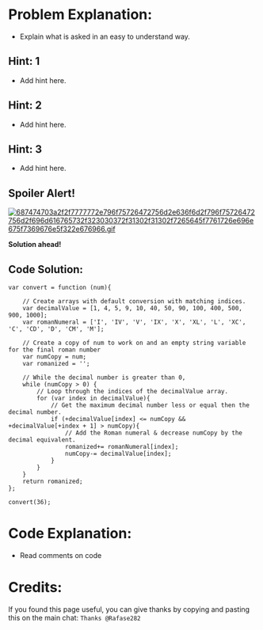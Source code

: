 # Problem Explanation:
- Explain what is asked in an easy to understand way.

## Hint: 1
- Add hint here.

## Hint: 2
- Add hint here.

## Hint: 3
- Add hint here.

## Spoiler Alert!
[![687474703a2f2f7777772e796f75726472756d2e636f6d2f796f75726472756d2f696d616765732f323030372f31302f31302f7265645f7761726e696e675f7369676e5f322e676966.gif](https://files.gitter.im/FreeCodeCamp/Wiki/nlOm/thumb/687474703a2f2f7777772e796f75726472756d2e636f6d2f796f75726472756d2f696d616765732f323030372f31302f31302f7265645f7761726e696e675f7369676e5f322e676966.gif)](https://files.gitter.im/FreeCodeCamp/Wiki/nlOm/687474703a2f2f7777772e796f75726472756d2e636f6d2f796f75726472756d2f696d616765732f323030372f31302f31302f7265645f7761726e696e675f7369676e5f322e676966.gif)

**Solution ahead!**

## Code Solution:

```
var convert = function (num){

    // Create arrays with default conversion with matching indices.
    var decimalValue = [1, 4, 5, 9, 10, 40, 50, 90, 100, 400, 500, 900, 1000];
    var romanNumeral = ['I', 'IV', 'V', 'IX', 'X', 'XL', 'L', 'XC', 'C', 'CD', 'D', 'CM', 'M'];

    // Create a copy of num to work on and an empty string variable for the final roman number
    var numCopy = num;
    var romanized = '';

    // While the decimal number is greater than 0,
    while (numCopy > 0) {
        // Loop through the indices of the decimalValue array.
        for (var index in decimalValue){
            // Get the maximum decimal number less or equal then the decimal number.
            if (+decimalValue[index] <= numCopy && +decimalValue[+index + 1] > numCopy){
                // Add the Roman numeral & decrease numCopy by the decimal equivalent.
                romanized+= romanNumeral[index];
                numCopy-= decimalValue[index];
            }
        }
    }
    return romanized;
};

convert(36);
```

# Code Explanation:
- Read comments on code

# Credits:
If you found this page useful, you can give thanks by copying and pasting this on the main chat: `Thanks @Rafase282`
